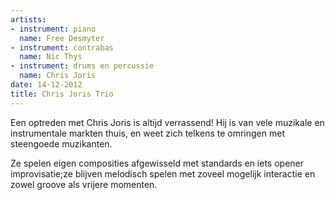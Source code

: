 ```yaml
---
artists:
- instrument: piano
  name: Free Desmyter
- instrument: contrabas
  name: Nic Thys
- instrument: drums en percussie
  name: Chris Joris
date: 14-12-2012
title: Chris Joris Trio
---
```

Een optreden met Chris Joris is altijd verrassend! Hij is van vele muzikale en instrumentale markten thuis, en weet zich telkens te omringen met steengoede muzikanten. 

Ze spelen eigen composities afgewisseld met standards en iets opener improvisatie;ze blijven melodisch spelen met zoveel mogelijk interactie en zowel groove als vrijere momenten.
